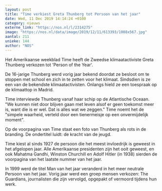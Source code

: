 ```yaml
---
layout: post
title: "Time verkiest Greta Thunberg tot Persoon van het jaar"
date: Wed, 11 Dec 2019 14:14:24 +0100
category: nieuws
externe_link: "https://nos.nl/l/2314275"
image: "https://nos.nl/data/image/2019/12/11/613393/1008x567.jpg"
aantal: 211
unieke: 144
author: "NOS"
---
```


<p>Het Amerikaanse weekblad Time heeft de Zweedse klimaatactiviste Greta Thunberg verkozen tot 'Person of the Year'.</p>
<p>De 16-jarige Thunberg werd vorig jaar bekend doordat ze besloot om te stoppen met school en zich in te zetten voor het klimaat. Sindsdien is ze een van de bekendste klimaatactivisten. Onlangs hield ze een toespraak op de klimaattop in Madrid.</p>
<p>Time interviewde Thunberg vanaf haar schip op de Atlantische Oceaan. "We kunnen niet door blijven gaan met leven alsof er geen toekomst meer is, want die is er wel. Dat is alles wat we zeggen." Time noemt het de "simpele waarheid, verteld door een tienermeisje op een onvermijdelijk moment".</p>
<p>Op de voorpagina van Time staat een foto van Thunberg als rots in de branding. De ondertitel luidt: de kracht van de jeugd.</p>
<p>Time kiest al sinds 1927 de persoon die het meest invloedrijk is geweest in het afgelopen jaar. Alle Amerikaanse presidenten zijn het ooit geweest, en ook Mahatma Gandhi, Winston Churchill en Adolf Hitler (in 1938) sierden de voorpagina van het laatste nummer van het jaar.</p>
<p>In 1999 werd de titel Man van het jaar veranderd in het meer neutrale Persoon van het jaar. Vorig jaar werd een groep mensen verkozen: The Guardians, journalisten die zijn vervolgd, opgepakt of vermoord tijdens hun werk.</p>
